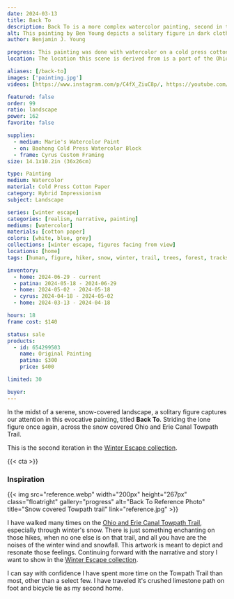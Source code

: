```yaml
---
date: 2024-03-13
title: Back To
description: Back To is a more complex watercolor painting, second in the Winter Escape series. Showing the trek of the lone figure through a winter trail.
alt: This painting by Ben Young depicts a solitary figure in dark clothing standing on a snow-covered path flanked by bare trees, with the scene conveying a sense of solitude in a wintry landscape.
author: Benjamin J. Young

progress: This painting was done with watercolor on a cold press cotton paper block. I mixed in white gouache in to a perfume bottle, to spray over as a final step. This took quite some time and a many number of glazing layers. To create the depth of trees, I of course had to brush several layers of trees.
location: The location this scene is derived from is a part of the Ohio to Erie Canal Towpath, situated between Canal Fulton and Massillon Ohio, likely Jackson township at that point of the trail. This part of the trail I have both hiked and cycled through easily over thousands of times, so I am familiar with this area like the back of my hand. The trail is especially peaceful after a fresh winter snow, at which point I love for it's meditative properties.

aliases: [/back-to]
images: ['painting.jpg']
videos: [https://www.instagram.com/p/C4fX_ZiuC8p/, https://youtube.com/shorts/35AX0Eu-C7w]

featured: false
order: 99
ratio: landscape
power: 162
favorite: false

supplies:
  - medium: Marie's Watercolor Paint
  - on: Baohong Cold Press Watercolor Block
  - frame: Cyrus Custom Framing
size: 14.1x10.2in (36x26cm)

type: Painting
medium: Watercolor
material: Cold Press Cotton Paper
category: Hybrid Impressionism
subject: Landscape

series: [winter escape]
categories: [realism, narrative, painting]
mediums: [watercolor]
materials: [cotton paper]
colors: [white, blue, grey]
collections: [winter escape, figures facing from view]
locations: [home]
tags: [human, figure, hiker, snow, winter, trail, trees, forest, tracks, outdoors, evening, snowy, snowfall, hazy, lonely, isolation, tiring, cool, melancholy]

inventory:
  - home: 2024-06-29 - current
  - patina: 2024-05-18 - 2024-06-29
  - home: 2024-05-02 - 2024-05-18
  - cyrus: 2024-04-18 - 2024-05-02
  - home: 2024-03-13 - 2024-04-18

hours: 18
frame cost: $140

status: sale
products:
  - id: 654299503
    name: Original Painting
    patina: $300
    price: $400

limited: 30

buyer: 
---
```


In the midst of a serene, snow-covered landscape, a solitary figure captures our attention in this evocative painting, titled **Back To**. Striding the lone figure once again, across the snow covered Ohio and Erie Canal Towpath Trail.

<!--more-->

This is the second iteration in the [Winter Escape collection](/collections/winter-escape/).

{{< cta >}}

### Inspiration ###

{{< img src="reference.webp" width="200px" height="267px" class="floatright" gallery="progress" alt="Back To Reference Photo" title="Snow covered Towpath trail" link="reference.jpg" >}}

I have walked many times on the [Ohio and Erie Canal Towpath Trail](https://www.ohioanderiecanalway.com/explore/the-towpath-trail/), especially through winter's snow. There is just something enchanting on those hikes, when no one else is on that trail, and all you have are the noises of the winter wind and snowfall. This artwork is meant to depict and resonate those feelings. Continuing forward with the narrative and story I want to show in the [Winter Escape collection](/collections/winter-escape-series).

I can say with confidence I have spent more time on the Towpath Trail than most, other than a select few. I have traveled it's crushed limestone path on foot and bicycle tie as my second home.